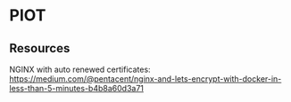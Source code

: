 # PIOT

## Resources

NGINX with auto renewed certificates:
https://medium.com/@pentacent/nginx-and-lets-encrypt-with-docker-in-less-than-5-minutes-b4b8a60d3a71
